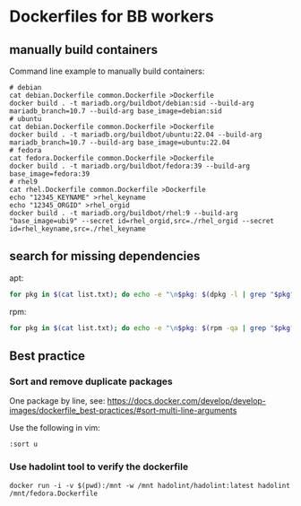 # Dockerfiles for BB workers

## manually build containers

Command line example to manually build containers:

```console
# debian
cat debian.Dockerfile common.Dockerfile >Dockerfile
docker build . -t mariadb.org/buildbot/debian:sid --build-arg mariadb_branch=10.7 --build-arg base_image=debian:sid
# ubuntu
cat debian.Dockerfile common.Dockerfile >Dockerfile
docker build . -t mariadb.org/buildbot/ubuntu:22.04 --build-arg mariadb_branch=10.7 --build-arg base_image=ubuntu:22.04
# fedora
cat fedora.Dockerfile common.Dockerfile >Dockerfile
docker build . -t mariadb.org/buildbot/fedora:39 --build-arg base_image=fedora:39
# rhel9
cat rhel.Dockerfile common.Dockerfile >Dockerfile
echo "12345_KEYNAME" >rhel_keyname
echo "12345_ORGID" >rhel_orgid
docker build . -t mariadb.org/buildbot/rhel:9 --build-arg "base_image=ubi9" --secret id=rhel_orgid,src=./rhel_orgid --secret id=rhel_keyname,src=./rhel_keyname
```

## search for missing dependencies

apt:

```bash
for pkg in $(cat list.txt); do echo -e "\n$pkg: $(dpkg -l | grep "$pkg")"; done
```

rpm:

```bash
for pkg in $(cat list.txt); do echo -e "\n$pkg: $(rpm -qa | grep "$pkg")"; done
```

## Best practice

### Sort and remove duplicate packages

One package by line, see:
<https://docs.docker.com/develop/develop-images/dockerfile_best-practices/#sort-multi-line-arguments>

Use the following in vim:

```vim
:sort u
```

### Use hadolint tool to verify the dockerfile

```console
docker run -i -v $(pwd):/mnt -w /mnt hadolint/hadolint:latest hadolint /mnt/fedora.Dockerfile
```
